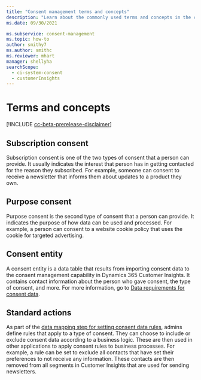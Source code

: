 ```yaml
---
title: "Consent management terms and concepts"
description: "Learn about the commonly used terms and concepts in the consent management capability of Dynamics 365 Customer Insights."
ms.date: 09/30/2021

ms.subservice: consent-management
ms.topic: how-to
author: smithy7
ms.author: smithc
ms.reviewer: mhart
manager: shellyha
searchScope: 
  - ci-system-consent
  - customerInsights
---
```


# Terms and concepts

[!INCLUDE [cc-beta-prerelease-disclaimer](includes/cc-beta-prerelease-disclaimer.md)]

## Subscription consent

Subscription consent is one of the two types of consent that a person can provide. It usually indicates the interest that person has in getting contacted for the reason they subscribed. For example, someone can consent to receive a newsletter that informs them about updates to a product they own.

## Purpose consent

Purpose consent is the second type of consent that a person can provide. It indicates the purpose of how data can be used and processed. For example, a person can consent to a website cookie policy that uses the cookie for targeted advertising. 

## Consent entity

A consent entity is a data table that results from importing consent data to the consent management capability in Dynamics 365 Customer Insights. It contains contact information about the person who gave consent, the type of consent, and more. For more information, go to [Data requirements for consent data](import-consent-data.md#data-requirements-for-consent-data).

## Standard actions

As part of the [data mapping step for setting consent data rules](set-consent-rules.md), admins define rules that apply to a type of consent. They can choose to include or exclude consent data according to a business logic. These are then used in other applications to apply consent rules to business processes. For example, a rule can be set to exclude all contacts that have set their preferences to not receive any information. These contacts are then removed from all segments in Customer Insights that are used for sending newsletters.

